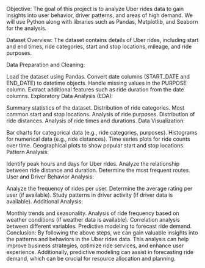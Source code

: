 Objective:
The goal of this project is to analyze Uber rides data to gain insights into user behavior, driver patterns, and areas of high demand. We will use Python along with libraries such as Pandas, Matplotlib, and Seaborn for the analysis.

Dataset Overview:
The dataset contains details of Uber rides, including start and end times, ride categories, start and stop locations, mileage, and ride purposes.

Data Preparation and Cleaning:

Load the dataset using Pandas.
Convert date columns (START_DATE and END_DATE) to datetime objects.
Handle missing values in the PURPOSE column.
Extract additional features such as ride duration from the date columns.
Exploratory Data Analysis (EDA):

Summary statistics of the dataset.
Distribution of ride categories.
Most common start and stop locations.
Analysis of ride purposes.
Distribution of ride distances.
Analysis of ride times and durations.
Data Visualization:

Bar charts for categorical data (e.g., ride categories, purposes).
Histograms for numerical data (e.g., ride distances).
Time series plots for ride counts over time.
Geographical plots to show popular start and stop locations.
Pattern Analysis:

Identify peak hours and days for Uber rides.
Analyze the relationship between ride distance and duration.
Determine the most frequent routes.
User and Driver Behavior Analysis:

Analyze the frequency of rides per user.
Determine the average rating per user (if available).
Study patterns in driver activity (if driver data is available).
Additional Analysis:

Monthly trends and seasonality.
Analysis of ride frequency based on weather conditions (if weather data is available).
Correlation analysis between different variables.
Predictive modeling to forecast ride demand.
Conclusion:
By following the above steps, we can gain valuable insights into the patterns and behaviors in the Uber rides data. This analysis can help improve business strategies, optimize ride services, and enhance user experience. Additionally, predictive modeling can assist in forecasting ride demand, which can be crucial for resource allocation and planning.
